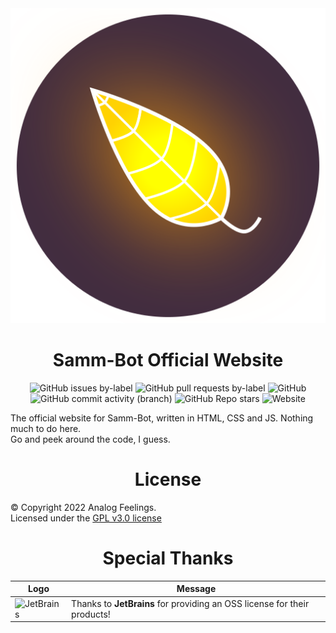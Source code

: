 <div align="center">
  <img src="Resources/SammBot.svg">
  <h1>Samm-Bot Official Website</h1>
  
  ![GitHub issues by-label](https://img.shields.io/github/issues/analogfeelings/sammbot/gh-pages?label=Website%20Issues&style=flat-square)
  ![GitHub pull requests by-label](https://img.shields.io/github/issues-pr/analogfeelings/sammbot/gh-pages?label=Website%20Pull%20Requests&style=flat-square)
  ![GitHub](https://img.shields.io/github/license/analogfeelings/sammbot?label=License&style=flat-square)
  ![GitHub commit activity (branch)](https://img.shields.io/github/commit-activity/m/analogfeelings/sammbot/gh-pages?label=Commit%20Activity&style=flat-square)
  ![GitHub Repo stars](https://img.shields.io/github/stars/analogfeelings/sammbot?label=Stargazers&style=flat-square)
  ![Website](https://img.shields.io/website?down_color=red&down_message=Offline&label=Website%20Status&style=flat-square&up_color=brightgreen&up_message=Online&url=https%3A%2F%2Fanalogfeelings.github.io%2FSammBot%2F)
</div>

The official website for Samm-Bot, written in HTML, CSS and JS. Nothing much to do here.   
Go and peek around the code, I guess.

<div align="center"><h1>License</h1></div>

© Copyright 2022 Analog Feelings.  
Licensed under the [GPL v3.0 license](LICENSE)

<div align="center"><h1>Special Thanks</h1></div>

<div align="center">
  
  | Logo | Message |
  | ---- | ------- |
  | <img src="https://resources.jetbrains.com/storage/products/company/brand/logos/jb_beam.png" alt="JetBrains" width="128"/> | Thanks to **JetBrains** for providing   an OSS license for their products! |
</div>
